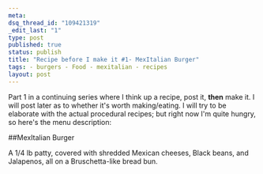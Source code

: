 ```yaml
--- 
meta: 
dsq_thread_id: "109421319" 
_edit_last: "1" 
type: post 
published: true 
status: publish 
title: "Recipe before I make it #1- MexItalian Burger" 
tags: - burgers - Food - mexitalian - recipes 
layout: post 
--- 
```


Part 1 in a continuing series where I think up a recipe, post it, **then** make it. I will post later as to whether it's worth making/eating. I will try to be elaborate with the actual procedural recipes; but right now I'm quite hungry, so here's the menu description:

##MexItalian Burger

A 1/4 lb patty, covered with shredded Mexican cheeses, Black beans, and Jalapenos, all on a Bruschetta-like bread bun.
